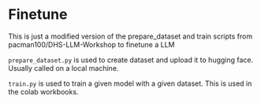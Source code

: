 # Finetune
This is just a modified version of the prepare_dataset and train scripts from pacman100/DHS-LLM-Workshop to finetune a LLM

`prepare_dataset.py` is used to create dataset and upload it to hugging face. Usually called on a local machine.

`train.py` is used to train a given model with a given dataset. This is used in the colab workbooks.
